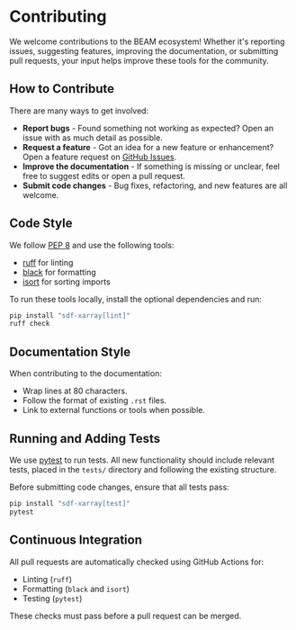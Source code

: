 # Contributing

We welcome contributions to the BEAM ecosystem! Whether it's reporting issues,
suggesting features, improving the documentation, or submitting pull requests,
your input helps improve these tools for the community.

## How to Contribute

There are many ways to get involved:

- **Report bugs** - Found something not working as expected? Open an issue
  with as much detail as possible.
- **Request a feature** - Got an idea for a new feature or enhancement?
  Open a feature request on
  [GitHub Issues](https://github.com/epochpic/sdf-xarray/issues).
- **Improve the documentation** - If something is missing or unclear, feel free
  to suggest edits or open a pull request.
- **Submit code changes** - Bug fixes, refactoring, and new features are
  all welcome.

## Code Style

We follow [PEP 8](https://peps.python.org/pep-0008/) and use the
following tools:

- [ruff](https://github.com/astral-sh/ruff) for linting
- [black](https://black.readthedocs.io/en/stable/) for formatting
- [isort](https://pycqa.github.io/isort/) for sorting imports

To run these tools locally, install the optional dependencies and run:

```bash
pip install "sdf-xarray[lint]"
ruff check
```

## Documentation Style

When contributing to the documentation:

- Wrap lines at 80 characters.
- Follow the format of existing `.rst` files.
- Link to external functions or tools when possible.


## Running and Adding Tests

We use [pytest](https://docs.pytest.org/en/stable/) to run tests.
All new functionality should include relevant tests, placed in the `tests/`
directory and following the existing structure.

Before submitting code changes, ensure that all tests pass:

```bash
pip install "sdf-xarray[test]"
pytest
```

## Continuous Integration

All pull requests are automatically checked using GitHub Actions for:

- Linting (`ruff`)
- Formatting (`black` and `isort`)
- Testing (`pytest`)

These checks must pass before a pull request can be merged.
